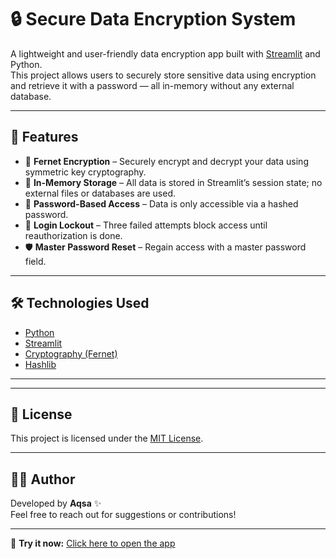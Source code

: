 

# 🔒 Secure Data Encryption System

A lightweight and user-friendly data encryption app built with [Streamlit](https://streamlit.io/) and Python.  
This project allows users to securely store sensitive data using encryption and retrieve it with a password — all in-memory without any external database.

---

## 🚀 Features

- 🔐 **Fernet Encryption** – Securely encrypt and decrypt your data using symmetric key cryptography.
- 🧠 **In-Memory Storage** – All data is stored in Streamlit’s session state; no external files or databases are used.
- 🔑 **Password-Based Access** – Data is only accessible via a hashed password.
- 🚫 **Login Lockout** – Three failed attempts block access until reauthorization is done.
- 🛡️ **Master Password Reset** – Regain access with a master password field.

---

## 🛠️ Technologies Used

- [Python](https://www.python.org/)
- [Streamlit](https://streamlit.io/)
- [Cryptography (Fernet)](https://cryptography.io/en/latest/)
- [Hashlib](https://docs.python.org/3/library/hashlib.html)

---

---

## 📜 License

This project is licensed under the [MIT License](LICENSE).

---

## 🙋‍♀️ Author

Developed by **Aqsa** ✨  
Feel free to reach out for suggestions or contributions!

---
🚀 **Try it now:** [Click here to open the app](https://your-streamlit-link.streamlit.app/)

